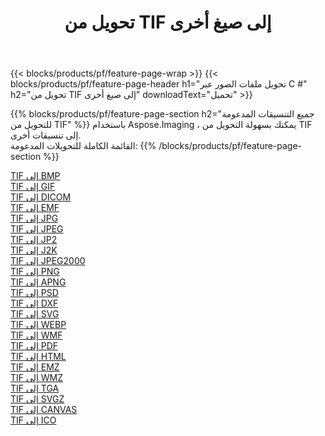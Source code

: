 ﻿---
title: تحويل من TIF إلى صيغ أخرى 
weight: 3920
url: /ar/net/conversion/from/tif 
lang: ar
langdirlevel: 2
locales: zh-hans,ja,it,ru,de,es,fr,nl,id,lt,pl,pt,vi,tr,ko,zh-hant,ar,hi,th,sv,cs,uk,he
description: باستخدام Aspose.Imaging ، يمكنك بسهولة التحويل من TIF إلى تنسيقات أخرى
---

{{< blocks/products/pf/feature-page-wrap >}}
{{< blocks/products/pf/feature-page-header h1="تحويل ملفات الصور عبر C #" h2="تحويل من TIF إلى صيغ أخرى" downloadText="تحميل" >}}


{{% blocks/products/pf/feature-page-section  h2="جميع التنسيقات المدعومة للتحويل من TIF" %}}
باستخدام Aspose.Imaging ، يمكنك بسهولة التحويل من TIF إلى تنسيقات أخرى.
<br/>
القائمة الكاملة للتحويلات المدعومة:
{{% /blocks/products/pf/feature-page-section %}}
<div class="container-fluid productfamilypage bg-gray">
    <div class="convertypes bg-gray agp-content section">
        <div class="container">
		<div class="row other-converters">
		    <div class='col-md-2 other-converter remove-lp remove-rp'><a href="/imaging/ar/net/conversion/tif-to-bmp" >TIF إلى BMP</a></div><div class='col-md-2 other-converter remove-lp remove-rp'><a href="/imaging/ar/net/conversion/tif-to-gif" >TIF إلى GIF</a></div><div class='col-md-2 other-converter remove-lp remove-rp'><a href="/imaging/ar/net/conversion/tif-to-dicom" >TIF إلى DICOM</a></div><div class='col-md-2 other-converter remove-lp remove-rp'><a href="/imaging/ar/net/conversion/tif-to-emf" >TIF إلى EMF</a></div><div class='col-md-2 other-converter remove-lp remove-rp'><a href="/imaging/ar/net/conversion/tif-to-jpg" >TIF إلى JPG</a></div><div class='col-md-2 other-converter remove-lp remove-rp'><a href="/imaging/ar/net/conversion/tif-to-jpeg" >TIF إلى JPEG</a></div><div class='col-md-2 other-converter remove-lp remove-rp'><a href="/imaging/ar/net/conversion/tif-to-jp2" >TIF إلى JP2</a></div><div class='col-md-2 other-converter remove-lp remove-rp'><a href="/imaging/ar/net/conversion/tif-to-j2k" >TIF إلى J2K</a></div><div class='col-md-2 other-converter remove-lp remove-rp'><a href="/imaging/ar/net/conversion/tif-to-jpeg2000" >TIF إلى JPEG2000</a></div><div class='col-md-2 other-converter remove-lp remove-rp'><a href="/imaging/ar/net/conversion/tif-to-png" >TIF إلى PNG</a></div><div class='col-md-2 other-converter remove-lp remove-rp'><a href="/imaging/ar/net/conversion/tif-to-apng" >TIF إلى APNG</a></div><div class='col-md-2 other-converter remove-lp remove-rp'><a href="/imaging/ar/net/conversion/tif-to-psd" >TIF إلى PSD</a></div><div class='col-md-2 other-converter remove-lp remove-rp'><a href="/imaging/ar/net/conversion/tif-to-dxf" >TIF إلى DXF</a></div><div class='col-md-2 other-converter remove-lp remove-rp'><a href="/imaging/ar/net/conversion/tif-to-svg" >TIF إلى SVG</a></div><div class='col-md-2 other-converter remove-lp remove-rp'><a href="/imaging/ar/net/conversion/tif-to-webp" >TIF إلى WEBP</a></div><div class='col-md-2 other-converter remove-lp remove-rp'><a href="/imaging/ar/net/conversion/tif-to-wmf" >TIF إلى WMF</a></div><div class='col-md-2 other-converter remove-lp remove-rp'><a href="/imaging/ar/net/conversion/tif-to-pdf" >TIF إلى PDF</a></div><div class='col-md-2 other-converter remove-lp remove-rp'><a href="/imaging/ar/net/conversion/tif-to-html" >TIF إلى HTML</a></div><div class='col-md-2 other-converter remove-lp remove-rp'><a href="/imaging/ar/net/conversion/tif-to-emz" >TIF إلى EMZ</a></div><div class='col-md-2 other-converter remove-lp remove-rp'><a href="/imaging/ar/net/conversion/tif-to-wmz" >TIF إلى WMZ</a></div><div class='col-md-2 other-converter remove-lp remove-rp'><a href="/imaging/ar/net/conversion/tif-to-tga" >TIF إلى TGA</a></div><div class='col-md-2 other-converter remove-lp remove-rp'><a href="/imaging/ar/net/conversion/tif-to-svgz" >TIF إلى SVGZ</a></div><div class='col-md-2 other-converter remove-lp remove-rp'><a href="/imaging/ar/net/conversion/tif-to-canvas" >TIF إلى CANVAS</a></div><div class='col-md-2 other-converter remove-lp remove-rp'><a href="/imaging/ar/net/conversion/tif-to-ico" >TIF إلى ICO</a></div>
                </div>
        </div>
    </div>
</div>
<br/>

